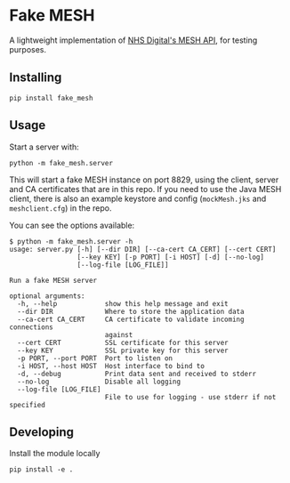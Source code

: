 Fake MESH
=========

A lightweight implementation of [NHS Digital's MESH API](https://meshapi.docs.apiary.io/), for
testing purposes.

Installing
----------

```
pip install fake_mesh
```

Usage
-----

Start a server with:

```
python -m fake_mesh.server
```

This will start a fake MESH instance on port 8829, using the client, server and
CA certificates that are in this repo. If you need to use the Java MESH client,
there is also an example keystore and config (`mockMesh.jks` and
`meshclient.cfg`) in the repo.

You can see the options available:

```
$ python -m fake_mesh.server -h
usage: server.py [-h] [--dir DIR] [--ca-cert CA_CERT] [--cert CERT]
                 [--key KEY] [-p PORT] [-i HOST] [-d] [--no-log]
                 [--log-file [LOG_FILE]]

Run a fake MESH server

optional arguments:
  -h, --help            show this help message and exit
  --dir DIR             Where to store the application data
  --ca-cert CA_CERT     CA certificate to validate incoming connections
                        against
  --cert CERT           SSL certificate for this server
  --key KEY             SSL private key for this server
  -p PORT, --port PORT  Port to listen on
  -i HOST, --host HOST  Host interface to bind to
  -d, --debug           Print data sent and received to stderr
  --no-log              Disable all logging
  --log-file [LOG_FILE]
                        File to use for logging - use stderr if not specified
```

Developing
-----------

Install the module locally

    pip install -e .
    
